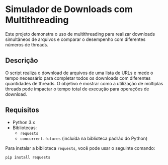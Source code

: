 # Simulador de Downloads com Multithreading

Este projeto demonstra o uso de multithreading para realizar downloads simultâneos de arquivos e comparar o desempenho com diferentes números de threads.

## Descrição

O script realiza o download de arquivos de uma lista de URLs e mede o tempo necessário para completar todos os downloads com diferentes quantidades de threads. O objetivo é mostrar como a utilização de múltiplas threads pode impactar o tempo total de execução para operações de download.

## Requisitos

- Python 3.x
- Bibliotecas:
  - `requests`
  - `concurrent.futures` (incluída na biblioteca padrão do Python)
  
Para instalar a biblioteca `requests`, você pode usar o seguinte comando:

```
pip install requests
```